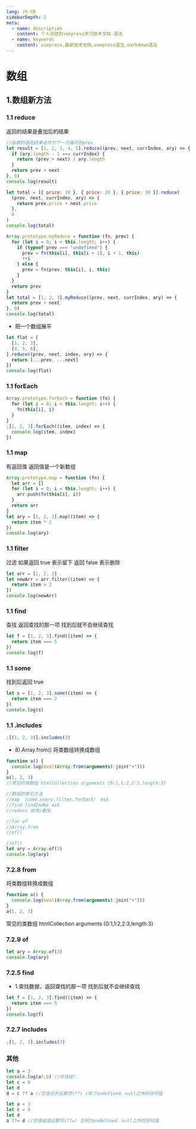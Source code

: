 ```yaml
---
lang: zh-CN
sidebarDepth: 2
meta:
  - name: description
    content: 个人总结的vuepress学习技术文档-语法
  - name: keywords
    content: vuepress,最新技术文档,vuepress语法,markdown语法
---
```


# 数组

## 1.数组新方法

### 1.1 reduce

返回的结果是叠加后的结果

```js
//函数的返回结果会作为下一次循环的prev
let result = [1, 2, 3, 4, 5].reduce((prev, next, currIndex, ary) => {
  if (ary.length - 1 === currIndex) {
    return (prev + next) / ary.length
  }
  return prev + next
}, 0)
console.log(result)

let total = [{ price: 10 }, { price: 20 }, { price: 30 }].reduce(
  (prev, next, currIndex, ary) => {
    return prev.price + next.price
  },
  0
)
console.log(total)

Array.prototype.myReduce = function (fn, prev) {
  for (let i = 0; i < this.length; i++) {
    if (typeof prev === "undefined") {
      prev = fn(this[i], this[i + 1], i + 1, this)
      ++i
    } else {
      prev = fn(prev, this[i], i, this)
    }
  }
  return prev
}
let total = [1, 2, 3].myReduce((prev, next, currIndex, ary) => {
  return prev + next
}, 0)
console.log(total)
```

- 把一个数组展平

```js
let flat = [
  [1, 2, 3],
  [4, 5, 6],
].reduce((prev, next, index, ary) => {
  return [...prev, ...next]
})
console.log(flat)
```

### 1.1 forEach

```js
Array.prototype.forEach = function (fn) {
  for (let i = 0; i < this.length; i++) {
    fn(this[i], i)
  }
}
;[1, 2, 3].forEach((item, index) => {
  console.log(item, index)
})
```

### 1.1 map

有返回值 返回值是一个新数组

```js
Array.prototype.map = function (fn) {
  let arr = []
  for (let i = 0; i < this.length; i++) {
    arr.push(fn(this[i], i))
  }
  return arr
}
let ary = [1, 2, 3].map((item) => {
  return item * 2
})
console.log(ary)
```

### 1.1 filter

过滤 如果返回 true 表示留下 返回 false 表示删除

```js
let arr = [1, 2, 3]
let newArr = arr.filter((item) => {
  return item > 2
})
console.log(newArr)
```

### 1.1 find

查找 返回查找的那一项 找到后就不会继续查找

```js
let f = [1, 2, 3].find((item) => {
  return item === 5
})
console.log(f)
```

### 1.1 some

找到后返回 true

```js
let s = [1, 2, 3].some((item) => {
  return item === 2
})
console.log(s)
```

### 1.1 .includes

```js
;[(1, 2, 3)].includes(3)
```

- 8).Array.from() 将类数组转换成数组

```js
function a() {
  console.log(eval(Array.from(arguments).join("+")))
}
a(1, 2, 3)
//常见的类数组 htmlCollection arguments {0:1,1:2,2:3,length:3}
```

```js
//数组的常见方法
//map （some,every,filter,forEach） es5
//find findIndex es6
//reduce 收敛/叠加

//for of
//Array.from
//of()

//of()
let ary = Array.of(3)
console.log(ary)
```

### 7.2.8 from

将类数组转换成数组

```js
function a() {
  console.log(eval(Array.from(arguments).join("+")))
}
a(1, 2, 3)
```

常见的类数组 htmlCollection arguments {0:1,1:2,2:3,length:3}

### 7.2.9 of

```js
let ary = Array.of(3)
console.log(ary)
```

### 7.2.5 find

- 1.查找数据，返回查找的那一项 找到后就不会继续查找

```js
let f = [1, 2, 3].find((item) => {
  return item === 5
})
console.log(f)
```

### 7.2.7 includes

```js
;[1, 2, 3].includes(3)
```

### 其他

```js
let a = 3
console.log(a?.b) //可选链?.
let c = 0
let d
d = c ?? a //空值合并运算符(??) c除了undefined、null之外的任何值
```

```js
let a = 3
let c = 0
let d
a ??= d //空值赋值运算符(??=) 左侧为undefined、null之外的任何值
```
